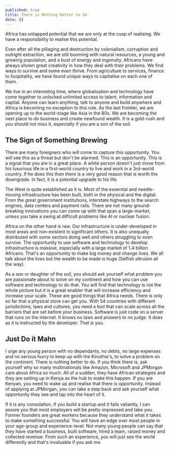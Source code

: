 ```yaml
---
published: true
title: There is Nothing Better to Do
date: {}
---
```

Africa has untapped potential that we are only at the cusp of realising. We have a responsibility to realise this potential.

Even after all the pillaging and destruction by colonialism, corruption and outright extraction, we are still booming with natural resources, a young and growing population, and a bust of energy and ingenuity. Africans have always shown great creativity in how they deal with their problems. We find ways to survive and some even thrive. From agriculture to services, finance to hospitality, we have found unique ways to capitalise on each one of them.

We live in an interesting time, where globalisation and technology have come together to unlocked unlimited access to talent, information and capital. Anyone can learn anything, talk to anyone and build anywhere and Africa is becoming no exception to this rule. As the last frontier, we are opening up to the world-stage like Asia in the 80s. We are becoming the next place to do business and create newfound wealth. It is a gold-rush and you should not miss it, especially if you are a son of the soil. 

## The Sign of Something Brewing

There are many foreigners who will come to capture this opportunity. You will see this as a threat but don't be alarmed. This is an opportunity. This is a signal that you are in a great place. A white person doesn't just move from his luxurious life in a first-world country to live and work in a 3rd-world country. If he does this then there is a very good reason that is worth the downgrade. In fact, it is a potential upgrade to his life.

The West is quite established as it is. Most of the essential and needle-moving infrastructure has been built, both in the physical and the digital. From the great government institutions, interstate highways to the search engines, data centers and payment rails. There are not many ground-breaking innovations you can come up with that span a large-market, unless you take a swing at difficult problems like AI or nuclear fusion. 

Africa on the other hand is raw. Our infrastructure is under-developed in most areas and non-existent in significant others. It is also unequally distributed with some sectors doing well and others struggling to even survive. The opportunity to use software and technology to develop infrastructure is massive, especially with a large market of 1.4 billion Africans. That's an opportunity to make big money and change lives. We all talk about the lives but the wealth to be made is huge (Selfish altruism all the way).

As a son or daughter of the soil, you should ask yourself what problem you are passionate about to solve on my continent and how you can use software and technology to do that. You will find that technology is not the whole picture but it is a great enabler that will increase efficiency and increase your scale. These are good things that Africa needs. There is only so far that a physical store can get you. With 54 countries with different jurisdictions, laws and cultures, you need a tool that can scale across all the barriers that are set before your business. Software is just code on a server that runs on the internet. It knows no laws and answers to no judge. It does as it is instructed by the developer. That is you.

## Just Do it Mahn

I urge any young person with no dependants, no debts, no large expenses and no serious hurry to keep up with the Kinuthia's, to solve a problem on the continent. There is nothing better to do. If you think there is, ask yourself why so many multinationals like Amazon, Microsoft and JPMorgan care about Africa so much. All of a sudden, they have African strategies and they are setting up in Kenya as the hub to make this happen. If you are Kenyan, you need to wake up and realise that there is opportunity. Instead of applying at JPMorgan, you can take a step back and ask yourself what opportunity they see and tap into the heart of it.

If it is any consolation, if you build a startup and it fails valiantly, I can assure you that most employers will be pretty impressed and take you. Former founders are great workers because they understand what it takes to make something successful. You will have an edge over most people in your age-group and experience-level. Not many young people can say that they have started a business, built software, hired a team, raised money and collected revenue. From such an experience, you will just see the world differently and that's invaluable if you ask me.
